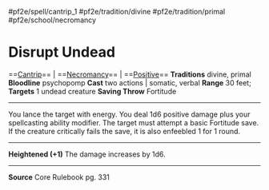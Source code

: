 #pf2e/spell/cantrip_1 #pf2e/tradition/divine #pf2e/tradition/primal #pf2e/school/necromancy 
# Disrupt Undead
==[Cantrip](../../../Traits/Cantrip.md)== | ==[Necromancy](../../../Traits/Necromancy.md)== | ==[Positive](../../../Traits/Positive.md)==
**Traditions** divine, primal
**Bloodline** psychopomp
**Cast**  two actions | somatic, verbal
**Range** 30 feet; **Targets** 1 undead creature
**Saving Throw** Fortitude

---
You lance the target with energy. You deal 1d6 positive damage plus your spellcasting ability modifier. The target must attempt a basic Fortitude save. If the creature critically fails the save, it is also enfeebled 1 for 1 round.

---
**Heightened (+1)** The damage increases by 1d6.

---
**Source** Core Rulebook pg. 331